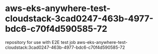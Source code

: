 # aws-eks-anywhere-test-cloudstack-3cad0247-463b-4977-bdc6-c70f4d590585-72
repository for use with E2E test job aws-eks-anywhere-test-cloudstack:3cad0247-463b-4977-bdc6-c70f4d590585-72
